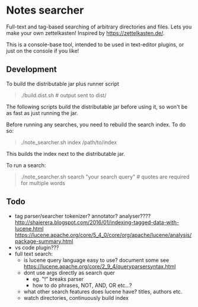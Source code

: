 # Notes searcher

Full-text and tag-based searching of arbitrary directories and files.
Lets you make your own zettelkasten! Inspired by https://zettelkasten.de/.

This is a console-base tool, intended to be used in text-editor plugins,
or just on the console if you like!


## Development

To build the distributable jar plus runner script

> ./build.dist.sh  # output sent to dist/

The following scripts build the distributable jar before using it, so won't be
as fast as just running the jar.

Before running any searches, you need to rebuild the search index. To do so:

> ./note_searcher.sh index /path/to/index

This builds the index next to the distributable jar.

To run a search:

> ./note_searcher.sh search "your search query"  # quotes are required for multiple words


## Todo

- tag parser/searcher
    tokenizer? annotator? analyser????
    http://shaierera.blogspot.com/2016/01/indexing-tagged-data-with-lucene.html
    https://lucene.apache.org/core/5_4_0/core/org/apache/lucene/analysis/package-summary.html
- vs code plugin???
- full text search:
    - is lucene query language easy to use? document some
        see https://lucene.apache.org/core/2_9_4/queryparsersyntax.html
    - dont use args directly as search quer
        - eg. "!" breaks parser
        - how to do phrases, NOT, AND, OR etc...?
    - what other search features does lucene have? titles, authors etc.
    - watch directories, continuously build index
